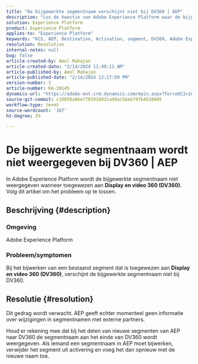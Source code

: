 ```yaml
---
title: "De bijgewerkte segmentnaam verschijnt niet bij DV360 | AEP"
description: "Los de kwestie van Adobe Experience Platform waar de bijgewerkte segmentnaam niet op DV360 verschijnt. Verwijder het segment en voeg het opnieuw met nieuwe naam toe."
solution: Experience Platform
product: Experience Platform
applies-to: "Experience Platform"
keywords: "KCS, AEP, Destination, Activation, segment, DV360, Adobe Experience Platform"
resolution: Resolution
internal-notes: null
bug: false
article-created-by: Amol Mahajan
article-created-date: "2/14/2024 11:49:11 AM"
article-published-by: Amol Mahajan
article-published-date: "2/14/2024 12:17:59 PM"
version-number: 3
article-number: KA-20145
dynamics-url: "https://adobe-ent.crm.dynamics.com/main.aspx?forceUCI=1&pagetype=entityrecord&etn=knowledgearticle&id=ac18790e-2fcb-ee11-9079-6045bd006ce9"
source-git-commit: c16050a86e778391602cad9ac5beb79fb46380d5
workflow-type: tm+mt
source-wordcount: '167'
ht-degree: 2%

---
```


# De bijgewerkte segmentnaam wordt niet weergegeven bij DV360 | AEP


In Adobe Experience Platform wordt de bijgewerkte segmentnaam niet weergegeven wanneer toegewezen aan <b>Display en video 360 (DV360)</b>. Volg dit artikel om het probleem op te lossen.

## Beschrijving {#description}


### <b>Omgeving</b>

Adobe Experience Platform



### <b>Probleem/symptomen</b>

Bij het bijwerken van een bestaand segment dat is toegewezen aan <b>Display en video 360 (DV360)</b>, verschijnt de bijgewerkte segmentnaam niet bij DV360.


## Resolutie {#resolution}


Dit gedrag wordt verwacht. AEP geeft echter momenteel geen informatie over wijzigingen in segmentnamen met externe partners.



Houd er rekening mee dat bij het delen van nieuwe segmenten van AEP naar DV360 de segmentnaam aan het einde van DV360 wordt weergegeven. Als iemand een segmentnaam in AEP moet bijwerken, verwijder het segment uit activering en voeg het dan opnieuw met de nieuwe naam toe.
